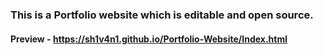 ### This is a Portfolio website which is editable and open source.
#### Preview - https://sh1v4n1.github.io/Portfolio-Website/Index.html
